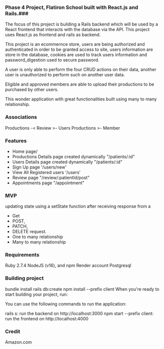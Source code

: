### Phase 4 Project, Flatiron School built with React.js and Rails.###

The focus of this project is building a Rails backend which will be used by a  React frontend that interacts with the database via the API.
This project uses React.js as frontend and rails as backend. 

This project is an ecommernce store, users are being authorized and authenticated in order to be granted access to site, users information are store in the database, cookies are used to track users information and password_digestion used to secure password.

A user is only able to perform the four CRUD actions on their data, another user is unauthorized to perform such on another user data.

Eligible and approved members are able to upload their productions to be purchased by other users.

This wonder application with great functionalities built using many to many relationship.


### Associations

 Productions -< Review >- Users
 Productions >- Member

### Features
* Home page/
* Productions Details page created dynamically "/patients/:id"
* Users Details page created dynamically "/patients/:id"
* Sign Up page '/users/new'
* View All Registered users '/users'
* Review page "/review/:patientId/post"
* Appointments page "/appointment"

### MVP ###
updating state using a setState function after receiving response from a 
* Get
* POST, 
* PATCH,
* DELETE request.
* One to many relationship
* Many to many relationship

### Requirements

Ruby 2.7.4
NodeJS (v16), and npm
Render account
Postgresql

### Building project
 bundle install
rails db:create
 npm install --prefix client
 When you're ready to start building your project, run:

 You can use the following commands to run the application:

rails s: run the backend on http://localhost:3000
npm start --prefix client: run the frontend on http://localhost:4000

### Credit
Amazon.com